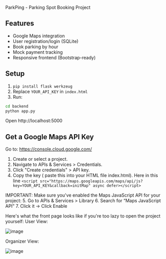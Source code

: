 ParkPing - Parking Spot Booking Project

## Features
- Google Maps integration
- User registration/login (SQLite)
- Book parking by hour
- Mock payment tracking
- Responsive frontend (Bootstrap-ready)

## Setup
1. `pip install flask werkzeug`
2. Replace `YOUR_API_KEY` in `index.html`
3. Run:
```bash
cd backend
python app.py
```
Open http://localhost:5000


## Get a Google Maps API Key

Go to: https://console.cloud.google.com/
1. Create or select a project.
2. Navigate to APIs & Services > Credentials.
3. Click "Create credentials" > API key.
4. Copy the key ( paste this into your HTML file index.html).
Here in this line `<script src="https://maps.googleapis.com/maps/api/js?key=YOUR_API_KEY&callback=initMap" async defer></script>`

IMPORTANT: Make sure you've enabled the Maps JavaScript API for your project:
5. Go to APIs & Services > Library
6. Search for “Maps JavaScript API”
7. Click it → Click Enable

Here's what the front page looks like if you're too lazy to open the project yourself:
User View:

![image](https://github.com/user-attachments/assets/eefb268d-dcdf-4c9b-9c3a-8d6f9c0c67e6)

Organizer View:

![image](https://github.com/user-attachments/assets/85b843a4-e942-4ca6-9395-59720ae92d60)
